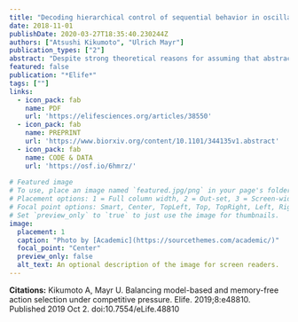 ```yaml
---
title: "Decoding hierarchical control of sequential behavior in oscillatory EEG activity"
date: 2018-11-01
publishDate: 2020-03-27T18:35:40.230244Z
authors: ["Atsushi Kikumoto", "Ulrich Mayr"]
publication_types: ["2"]
abstract: "Despite strong theoretical reasons for assuming that abstract representations organize complex action sequences in terms of subplans (chunks) and sequential positions, we lack methods to directly track such content-independent, hierarchical representations in humans. We applied time-resolved, multivariate decoding analysis to the pattern of rhythmic EEG activity that was registered while participants planned and executed individual elements from pre-learned, structured sequences. Across three experiments, the theta and alpha-band activity coded basic elements and abstract control representations, in particular, the ordinal position of basic elements, but also the identity and position of chunks. Further, a robust representation of higher level, chunk identity information was only found in individuals with above-median working memory capacity, potentially providing a neural-level explanation for working-memory differences in sequential performance. Our results suggest that by decoding oscillatory activity we can track how the cognitive system traverses through the states of a hierarchical control structure."
featured: false
publication: "*Elife*"
tags: [""]
links:
  - icon_pack: fab
    name: PDF
    url: 'https://elifesciences.org/articles/38550'
  - icon_pack: fab
    name: PREPRINT
    url: 'https://www.biorxiv.org/content/10.1101/344135v1.abstract'
  - icon_pack: fab
    name: CODE & DATA
    url: 'https://osf.io/6hmrz/'
    
# Featured image
# To use, place an image named `featured.jpg/png` in your page's folder.
# Placement options: 1 = Full column width, 2 = Out-set, 3 = Screen-width
# Focal point options: Smart, Center, TopLeft, Top, TopRight, Left, Right, BottomLeft, Bottom, BottomRight
# Set `preview_only` to `true` to just use the image for thumbnails.
image:
  placement: 1
  caption: "Photo by [Academic](https://sourcethemes.com/academic/)"
  focal_point: "Center"
  preview_only: false
  alt_text: An optional description of the image for screen readers.
---
```

**Citations:**
Kikumoto A, Mayr U. Balancing model-based and memory-free action selection under competitive pressure. Elife. 2019;8:e48810. Published 2019 Oct 2. doi:10.7554/eLife.48810

